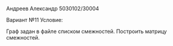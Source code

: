 Андреев Александр 5030102/30004

Вариант №11
Условие:

Граф задан в файле списком смежностей. Построить матрицу смежностей.
